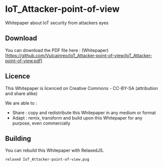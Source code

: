 # IoT_Attacker-point-of-view
Whitepaper about IoT security from attackers eyes

## Download
You can download the PDF file here : (Whitepaper)[https://github.com/Vulcainreo/IoT_Attacker-point-of-view/IoT_Attacker-point-of-view.pdf]

## Licence
This Whitepaper is licenced on Creative Commons - CC-BY-SA (attribution and share alike)

We are able to :
* Share : copy and redistribute this Whitepaper in any medium or format
* Adapt : remix, transform and build upon this Whitepaper for any purpose, even commercially


## Building
You can rebuild this Whitepaper with RelaxedJS.
````bash
relaxed IoT_Attacker-point-of-view.pug
